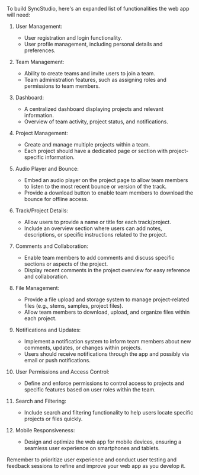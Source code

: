 To build SyncStudio, here's an expanded list of functionalities the web app will need:

1. User Management:
   - User registration and login functionality.
   - User profile management, including personal details and preferences.

2. Team Management:
   - Ability to create teams and invite users to join a team.
   - Team administration features, such as assigning roles and permissions to team members.

3. Dashboard:
   - A centralized dashboard displaying projects and relevant information.
   - Overview of team activity, project status, and notifications.

4. Project Management:
   - Create and manage multiple projects within a team.
   - Each project should have a dedicated page or section with project-specific information.

5. Audio Player and Bounce:
   - Embed an audio player on the project page to allow team members to listen to the most recent bounce or version of the track.
   - Provide a download button to enable team members to download the bounce for offline access.

6. Track/Project Details:
   - Allow users to provide a name or title for each track/project.
   - Include an overview section where users can add notes, descriptions, or specific instructions related to the project.

7. Comments and Collaboration:
   - Enable team members to add comments and discuss specific sections or aspects of the project.
   - Display recent comments in the project overview for easy reference and collaboration.

8. File Management:
   - Provide a file upload and storage system to manage project-related files (e.g., stems, samples, project files).
   - Allow team members to download, upload, and organize files within each project.

9. Notifications and Updates:
   - Implement a notification system to inform team members about new comments, updates, or changes within projects.
   - Users should receive notifications through the app and possibly via email or push notifications.

10. User Permissions and Access Control:
    - Define and enforce permissions to control access to projects and specific features based on user roles within the team.

11. Search and Filtering:
    - Include search and filtering functionality to help users locate specific projects or files quickly.

12. Mobile Responsiveness:
    - Design and optimize the web app for mobile devices, ensuring a seamless user experience on smartphones and tablets.

Remember to prioritize user experience and conduct user testing and feedback sessions to refine and improve your web app as you develop it.
